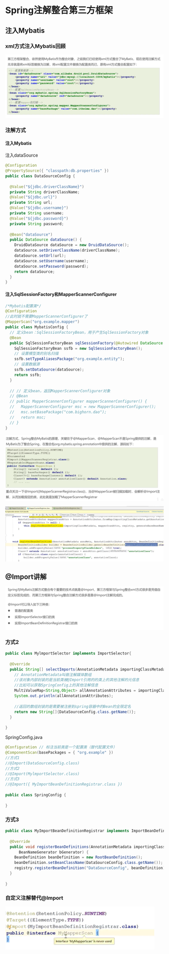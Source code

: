 # Spring注解整合第三方框架

## 注入Mybatis

### xml方式注入Mybatis回顾

![1685084871653](image/23-05-26-Spring注解整合第三方框架/1685084871653.png)

### 注解方式

#### 注入Mybatis

注入dataSource

```java
@Configuration
@PropertySource({ "classpath:db.properties" })
public class DataSourceConfig {

  @Value("${jdbc.driverClassName}")
  private String driverClassName;
  @Value("${jdbc.url}")
  private String url;
  @Value("${jdbc.username}")
  private String username;
  @Value("${jdbc.password}")
  private String password;
  
  @Bean("dataSource")
  public DataSource dataSource() {
    DruidDataSource dataSource = new DruidDataSource();
    dataSource.setDriverClassName(driverClassName);
    dataSource.setUrl(url);
    dataSource.setUsername(username);
    dataSource.setPassword(password);
    return dataSource;
  }
}
```

#### 注入SqlSessionFactory和MapperScannerConfigurer

```java
/*Mybatis配置类*/
@Configuration
//此时就不需要MapperScannerConfigurer了
@MapperScan("org.example.mapper")
public class MybatisConfig {
  // 定义bean：SqlSessionFactoryBean，用于产生SqlSessionFactory对象
  @Bean
  public SqlSessionFactoryBean sqlSessionFactory(@Autowired DataSource dataSource) {
    SqlSessionFactoryBean ssfb = new SqlSessionFactoryBean();
    // 设置模型类的别名扫描
    ssfb.setTypeAliasesPackage("org.example.entity");
    // 设置数据源
    ssfb.setDataSource(dataSource);
    return ssfb;
  }

  // // 定义bean，返回MapperScannerConfigurer对象
  // @Bean
  // public MapperScannerConfigurer mapperScannerConfigurer() {
  //   MapperScannerConfigurer msc = new MapperScannerConfigurer();
  //   msc.setBasePackage("com.bighorn.dao");
  //   return msc;
  // }
}
```

![1685085766577](image/23-05-26-Spring注解整合第三方框架/1685085766577.png)

![1685087661119](image/23-05-26-Spring注解整合第三方框架/1685087661119.png)

## @Import讲解

![1685088280405](image/23-05-26-Spring注解整合第三方框架/1685088280405.png)

### 方式2

```java
public class MylmportSelector implements ImportSelector{

  @Override
  public String[] selectImports(AnnotationMetadata importingClassMetadata) {
    // AnnotationMetadata叫做注解媒体数组
    //该对象内部封装的是当前类被@Import引用的的类上的其他注解的元信息
    //比如可以获取SpringConfig上的其他注解信息 
    MultiValueMap<String,Object> allAnnotationAttributes = importingClassMetadata.getAllAnnotationAttributes( ComponentScan.class.getName());
    System.out.println(allAnnotationAttributes); 

    //返回的数组封装的是需要被注册到spring容器中的Bean的全限定名
    return new String[]{DataSourceConfig.class.getName()};
  }
  
}
```

SpringConfig.java

```java
@Configuration // 标注当前类是一个配置类（替代配置文件）
@ComponentScan(basePackages = { "org.example" })
//方式1
//@Import(DataSourceConfig.class) 
//方式2
//@Import(MylmportSelector.class) 
//方式3
//@Import({ MyImportBeanDefinitionRegistrar.class })

public class SpringConfig {

}
```

### 方式3

```java
public class MyImportBeanDefinitionRegistrar implements ImportBeanDefinitionRegistrar {

  @Override
  public void registerBeanDefinitions(AnnotationMetadata importingClassMetadata, BeanDefinitionRegistry registry,
      BeanNameGenerator bGenerator) {
    BeanDefinition beanDefinition = new RootBeanDefinition();
    beanDefinition.setBeanClassName(DataSourceConfig.class.getName());
    registry.registerBeanDefinition("DataSourceConfig", beanDefinition);
  }

}
```

### 自定义注解替代@Import

![1685090708172](image/23-05-26-Spring注解整合第三方框架/1685090708172.png)
